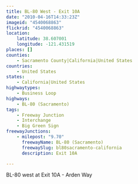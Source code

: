 ```yaml
---
title: BL-80 West - Exit 10A
date: "2010-04-16T14:33:23Z"
imageid: "4540068863"
flickrid: "4540068863"
location:
    latitude: 38.607001
    longitude: -121.431519
places: []
counties:
    - Sacramento County|California|United States
countries:
    - United States
states:
    - California|United States
highwaytypes:
    - Business Loop
highways:
    - BL-80 (Sacramento)
tags:
    - Freeway Junction
    - Interchange
    - Big Green Sign
freewayJunctions:
    - milepost: "9.70"
      freewayName: BL-80 (Sacramento)
      freewaySlug: bl80sacramento-california
      description: Exit 10A

---
```

BL-80 west at Exit 10A - Arden Way